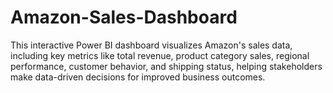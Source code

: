 # Amazon-Sales-Dashboard
This interactive Power BI dashboard visualizes Amazon's sales data, including key metrics like total revenue, product category sales, regional performance, customer behavior, and shipping status, helping stakeholders make data-driven decisions for improved business outcomes.
